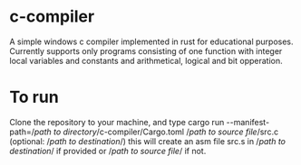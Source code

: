 # c-compiler
A simple windows c compiler implemented in rust for educational purposes.
Currently supports only programs consisting of one function with integer local variables and constants and arithmetical, logical and bit opperation.

# To run
Clone the repository to your machine, and type
cargo run --manifest-path=/*path to directory*/c-compiler/Cargo.toml /*path to source file*/src.c (optional: /*path to destination*/)
this will create an asm file src.s in /*path to destination*/ if provided or /*path to source file*/ if not.
